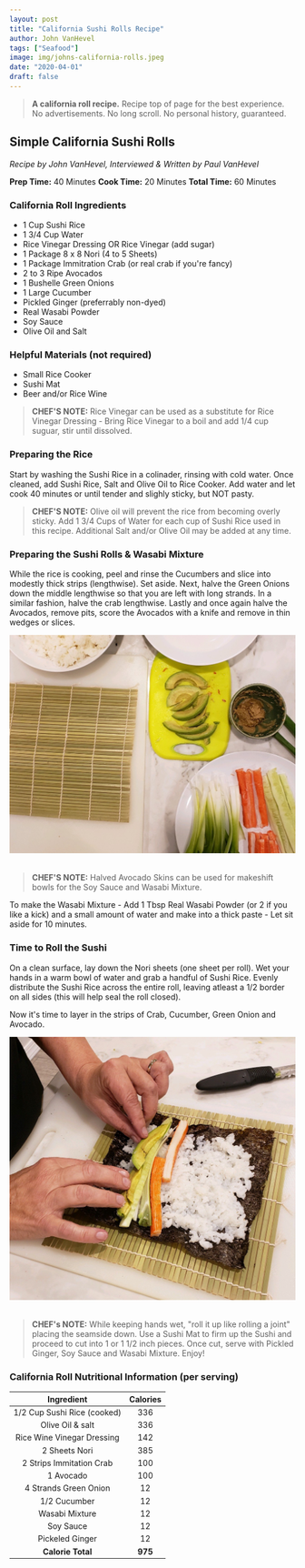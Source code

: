 ```yaml
---
layout: post
title: "California Sushi Rolls Recipe"
author: John VanHevel
tags: ["Seafood"]
image: img/johns-california-rolls.jpeg
date: "2020-04-01"
draft: false
---
```


> **A california roll recipe.** Recipe top of page for the best experience. No advertisements. No long scroll. No personal history, guaranteed.

## Simple California Sushi Rolls ##

*Recipe by John VanHevel,*
*Interviewed & Written by Paul VanHevel*

**Prep Time:** 40 Minutes
**Cook Time:** 20 Minutes
**Total Time:** 60 Minutes

### California Roll Ingredients ###

- 1 Cup Sushi Rice
- 1 3/4 Cup Water
- Rice Vinegar Dressing OR Rice Vinegar (add sugar)
- 1 Package 8 x 8 Nori (4 to 5 Sheets)
- 1 Package Immitration Crab (or real crab if you're fancy)
- 2 to 3 Ripe Avocados
- 1 Bushelle Green Onions
- 1 Large Cucumber
- Pickled Ginger (preferrably non-dyed)
- Real Wasabi Powder
- Soy Sauce
- Olive Oil and Salt

### Helpful Materials (not required) ###

- Small Rice Cooker
- Sushi Mat
- Beer and/or Rice Wine

> **CHEF'S NOTE:** Rice Vinegar can be used as a substitute for Rice Vinegar Dressing - Bring Rice Vinegar to a boil and add 1/4 cup suguar, stir until dissolved.

### Preparing the Rice ###

Start by washing the Sushi Rice in a colinader, rinsing with cold water. Once cleaned, add Sushi Rice, Salt and Olive Oil to Rice Cooker. Add water and let cook 40 minutes or until tender and slighly sticky, but NOT pasty.

> **CHEF'S NOTE:** Olive oil will prevent the rice from becoming overly sticky. Add 1 3/4 Cups of Water for each cup of Sushi Rice used in this recipe. Additional Salt and/or Olive Oil may be added at any time.

### Preparing the Sushi Rolls & Wasabi Mixture ###

While the rice is cooking, peel and rinse the Cucumbers and slice into modestly thick strips (lengthwise). Set aside. Next, halve the Green Onions down the middle lengthwise so that you are left with long strands. In a similar fashion, halve the crab lengthwise. Lastly and once again halve the Avocados, remove pits, score the Avocados with a knife and remove in thin wedges or slices.

![a kitchen countertop containing all ingredients needed for sushi rolls](img/california-roll-ingredients.jpg)
<br></br>
> **CHEF'S NOTE:** Halved Avocado Skins can be used for makeshift bowls for the Soy Sauce and Wasabi Mixture.

To make the Wasabi Mixture - Add 1 Tbsp Real Wasabi Powder (or 2 if you like a kick) and a small amount of water and make into a thick paste - Let sit aside for 10 minutes.

### Time to Roll the Sushi ###

On a clean surface, lay down the Nori sheets (one sheet per roll). Wet your hands in a warm bowl of water and grab a handful of Sushi Rice. Evenly distribute the Sushi Rice across the entire roll, leaving atleast a 1/2 border on all sides (this will help seal the roll closed).

Now it's time to layer in the strips of Crab, Cucumber, Green Onion and Avocado.

![hand folling a california roll](img/hand-rolling-sushi.jpg)
<br></br>
> **CHEF's NOTE:** While keeping hands wet, "roll it up like rolling a joint" placing the seamside down. Use a Sushi Mat to firm up the Sushi and proceed to cut into 1 or 1 1/2 inch pieces. Once cut, serve with Pickled Ginger, Soy Sauce and Wasabi Mixture. Enjoy!

### California Roll Nutritional Information (per serving) ###

| Ingredient | Calories |
| :------------: | :------------: |
| 1/2 Cup Sushi Rice (cooked)     | 336     |
| Olive Oil & salt    | 336     |
| Rice Wine Vinegar Dressing     | 142     |
| 2 Sheets Nori   | 385     |
| 2 Strips Immitation Crab   | 100    |
| 1 Avocado   | 100  |
| 4 Strands Green Onion   | 12     |
| 1/2 Cucumber  | 12     |
| Wasabi Mixture  | 12     |
| Soy Sauce   | 12     |
| Pickeled Ginger   | 12     |
| **Calorie Total**  | **975**     |
<script type="application/ld+json">
{
  "@context": "http://schema.org",
  "@type": "Recipe",
  "author": "John VanHevel",
  "cookTime": "PT30M",
  "datePublished": "2019-11-30",
  "description": "This classic fish and chips recipe from my dad.",
  "image": "/static/85dad5f1d58ebd63eb03269a0a69e739/95566/fish-and-chip-recipe.jpg",
  "recipeIngredient": [
    "3 or 4 large rustic potatoes",
    "1 & 1/2 cod filet",
    "1 qt vegetable oil",
    "2 tbsp malt vinegar",
    "Drake's Cripsy Frymix",
    "salt",
    "pepper"
  ],
  "name": "John's World Famous Fish & Chips",
  "nutrition": {
    "@type": "NutritionInformation",
    "calories": "1,183 calories"
  },
  "prepTime": "PT10M",
  "recipeInstructions": "Start by frying the chips. Wash the potatoes, chop into quarters and slice the potatoes length wise to the desired thickness. Add the potato wedges to the oil, and let them fry for 5 to 10 minutes or until golden brown. Once the chips are golden brown, carefully remove from oil, and let rest on a paper towel. While the potatoes are cooking, wash the cod filets and cut them into 4 inch sections. Next, place the sections into a bowl containing the batter mixture. Remove the chips and add the batter coated cod filets into the oil. Let cook for 5 to 10 minutes or until golden brown. Serve hot with chips, malt vinegar or tartar sauce.",
  "recipeYield": "2 servings of fish and chips"
}
</script>